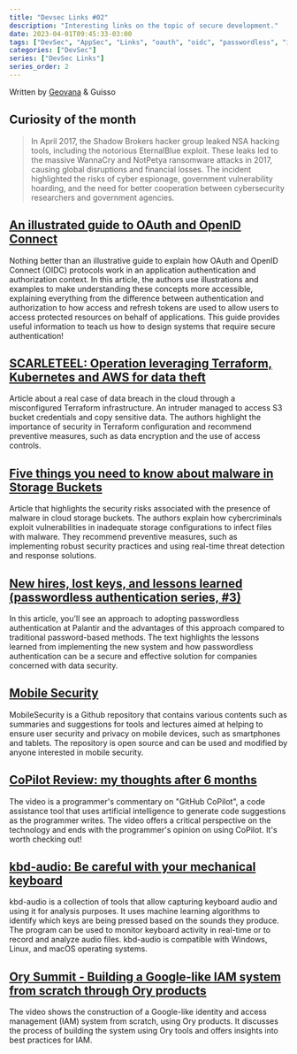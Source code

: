 ```yaml
---
title: "Devsec Links #02"
description: "Interesting links on the topic of secure development."
date: 2023-04-01T09:45:33-03:00
tags: ["DevSec", "AppSec", "Links", "oauth", "oidc", "passwordless", "iam", "terraform"]
categories: ["DevSec"]
series: ["DevSec Links"]
series_order: 2
---
```


Written by [Geovana](https://www.linkedin.com/in/geovana-silva/) & Guisso

## Curiosity of the month  
   
> In April 2017, the Shadow Brokers hacker group leaked NSA hacking tools, including the notorious EternalBlue exploit. These leaks led to the massive WannaCry and NotPetya ransomware attacks in 2017, causing global disruptions and financial losses. The incident highlighted the risks of cyber espionage, government vulnerability hoarding, and the need for better cooperation between cybersecurity researchers and government agencies.

## [An illustrated guide to OAuth and OpenID Connect](https://developer.okta.com/blog/2019/10/21/illustrated-guide-to-oauth-and-oidc) 

Nothing better than an illustrative guide to explain how OAuth and OpenID Connect (OIDC) protocols work in an application authentication and authorization context. In this article, the authors use illustrations and examples to make understanding these concepts more accessible, explaining everything from the difference between authentication and authorization to how access and refresh tokens are used to allow users to access protected resources on behalf of applications. This guide provides useful information to teach us how to design systems that require secure authentication!
 
## [SCARLETEEL: Operation leveraging Terraform, Kubernetes and AWS for data theft](https://sysdig.com/blog/cloud-breach-terraform-data-theft/) 

Article about a real case of data breach in the cloud through a misconfigured Terraform infrastructure. An intruder managed to access S3 bucket credentials and copy sensitive data. The authors highlight the importance of security in Terraform configuration and recommend preventive measures, such as data encryption and the use of access controls.

## [Five things you need to know about malware in Storage Buckets](https://orca.security/resources/blog/the-risks-of-malware-in-storage-buckets/) 

Article that highlights the security risks associated with the presence of malware in cloud storage buckets. The authors explain how cybercriminals exploit vulnerabilities in inadequate storage configurations to infect files with malware. They recommend preventive measures, such as implementing robust security practices and using real-time threat detection and response solutions.

## [New hires, lost keys, and lessons learned (passwordless authentication series, #3)](https://blog.palantir.com/new-hires-lost-keys-lessons-learned-passwordless-authentication-series-3-dfdd79e89fb6) 

In this article, you'll see an approach to adopting passwordless authentication at Palantir and the advantages of this approach compared to traditional password-based methods. The text highlights the lessons learned from implementing the new system and how passwordless authentication can be a secure and effective solution for companies concerned with data security.

## [Mobile Security](https://github.com/wh0isdxk/MobileSecurity) 

MobileSecurity is a Github repository that contains various contents such as summaries and suggestions for tools and lectures aimed at helping to ensure user security and privacy on mobile devices, such as smartphones and tablets. The repository is open source and can be used and modified by anyone interested in mobile security.

## [CoPilot Review: my thoughts after 6 months](https://www.youtube.com/watch?v=RDd71IUIgpg) 

The video is a programmer's commentary on "GitHub CoPilot", a code assistance tool that uses artificial intelligence to generate code suggestions as the programmer writes. The video offers a critical perspective on the technology and ends with the programmer's opinion on using CoPilot. It's worth checking out!

## [kbd-audio: Be careful with your mechanical keyboard](https://github.com/ggerganov/kbd-audio) 

kbd-audio is a collection of tools that allow capturing keyboard audio and using it for analysis purposes. It uses machine learning algorithms to identify which keys are being pressed based on the sounds they produce. The program can be used to monitor keyboard activity in real-time or to record and analyze audio files. kbd-audio is compatible with Windows, Linux, and macOS operating systems.

## [Ory Summit - Building a Google-like IAM system from scratch through Ory products](https://www.youtube.com/watch?v=lsH2dYh-_3g) 

The video shows the construction of a Google-like identity and access management (IAM) system from scratch, using Ory products. It discusses the process of building the system using Ory tools and offers insights into best practices for IAM.

